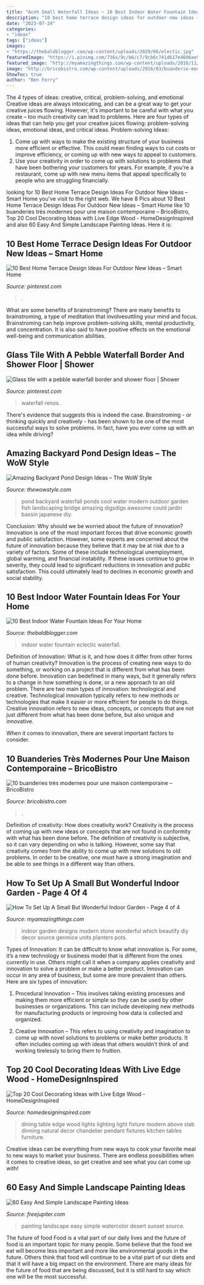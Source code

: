 ```yaml
---
title: "Acnh Small Waterfall Ideas ~ 10 Best Indoor Water Fountain Ideas For Your Home"
description: "10 best home terrace design ideas for outdoor new ideas – smart home"
date: "2023-07-24"
categories:
- "ideas"
tags: ["ideas"]
images:
- "https://thebaldblogger.com/wp-content/uploads/2020/06/electic.jpg"
featuredImage: "https://i.pinimg.com/736x/9c/b6/c7/9cb6c741d617e4606ae9de41e145af7d.jpg"
featured_image: "http://myamazingthings.com/wp-content/uploads/2016/11/modern-indoor-pots-and-planters.jpg"
image: "http://bricobistro.com/wp-content/uploads/2016/03/buanderie-moderne5.jpg"
ShowToc: true
author: "Ben Ferry"
---
```



The 4 types of ideas: creative, critical, problem-solving, and emotional
Creative ideas are always intoxicating, and can be a great way to get your creative juices flowing. However, it's important to be careful with what you create – too much creativity can lead to problems. Here are four types of ideas that can help you get your creative juices flowing: problem-solving ideas, emotional ideas, and critical ideas.
Problem-solving Ideas: 
1) Come up with ways to make the existing structure of your business more efficient or effective. This could mean finding ways to cut costs or improve efficiency, or coming up with new ways to appeal to customers. 
2) Use your creativity in order to come up with solutions to problems that have been bothering your customers for years. For example, if you're a restaurant, come up with new menu items that appeal specifically to people who are struggling financially.

	

		
looking for 10 Best Home Terrace Design Ideas For Outdoor New Ideas – Smart Home you've visit to the right web. We have 8 Pics about 10 Best Home Terrace Design Ideas For Outdoor New Ideas – Smart Home like 10 buanderies très modernes pour une maison contemporaine – BricoBistro, Top 20 Cool Decorating Ideas with Live Edge Wood - HomeDesignInspired and also 60 Easy And Simple Landscape Painting Ideas. Here it is:
		
    
## 10 Best Home Terrace Design Ideas For Outdoor New Ideas – Smart Home

<img loading=lazy src="https://i.pinimg.com/736x/a3/e6/a4/a3e6a4f299c306faf68e9b0eb4ee84c6.jpg" onerror="this.onerror=null;this.src='https://tse3.mm.bing.net/th?id=OIP.v1e-vKpZv21C3OlzdCtjHwHaJ4&amp;pid=15.1';" alt="10 Best Home Terrace Design Ideas For Outdoor New Ideas – Smart Home">

_Source: pinterest.com_

>. 

	

What are some benefits of brainstroming?
There are many benefits to brainstroming, a type of meditation that involvesuttling your mind and focus. Brainstroming can help improve problem-solving skills, mental productivity, and concentration. It is also said to have positive effects on the emotional well-being and communication abilities.

    
## Glass Tile With A Pebble Waterfall Border And Shower Floor | Shower

<img loading=lazy src="https://i.pinimg.com/736x/9c/b6/c7/9cb6c741d617e4606ae9de41e145af7d.jpg" onerror="this.onerror=null;this.src='https://tse4.mm.bing.net/th?id=OIP.BiAz2LoCK2lvlu0tLuyP2gHaKW&amp;pid=15.1';" alt="Glass tile with a pebble waterfall border and shower floor | Shower">

_Source: pinterest.com_

>waterfall renos. 

	

There's evidence that suggests this is indeed the case. Brainstroming - or thinking quickly and creatively - has been shown to be one of the most successful ways to solve problems. In fact, have you ever come up with an idea while driving?

    
## Amazing Backyard Pond Design Ideas – The WoW Style

<img loading=lazy src="http://thewowstyle.com/wp-content/uploads/2016/04/Modern-Backyard-Pond-Design-Ideas.jpg" onerror="this.onerror=null;this.src='https://tse2.mm.bing.net/th?id=OIP.yNSGLYmSNPrUpUEuG0K-WgHaLH&amp;pid=15.1';" alt="Amazing Backyard Pond Design Ideas – The WoW Style">

_Source: thewowstyle.com_

>pond backyard waterfall ponds cool water modern outdoor garden fish landscaping bridge amazing digsdigs awesome could jardin bassin japanese diy. 

	

Conclusion: Why should we be worried about the future of innovation?
Innovation is one of the most important forces that drive economic growth and public satisfaction. However, some experts are concerned about the future of innovation because they believe that it may be at risk due to a variety of factors. Some of these include technological unemployment, global warming, and financial instability. If these issues continue to grow in severity, they could lead to significant reductions in innovation and public satisfaction. This could ultimately lead to declines in economic growth and social stability.

    
## 10 Best Indoor Water Fountain Ideas For Your Home

<img loading=lazy src="https://thebaldblogger.com/wp-content/uploads/2020/06/electic.jpg" onerror="this.onerror=null;this.src='https://tse4.mm.bing.net/th?id=OIP.N1LpuvfYljfmaFpQT3uwaAAAAA&amp;pid=15.1';" alt="10 Best Indoor Water Fountain Ideas For Your Home">

_Source: thebaldblogger.com_

>indoor water fountain eclectic waterfall. 

	

Definition of Innovation: What is it, and how does it differ from other forms of human creativity?
Innovation is the process of creating new ways to do something, or working on a project that is different from what has been done before. Innovation can bedefined in many ways, but it generally refers to a change in how something is done, or a new approach to an old problem. 
There are two main types of innovation: technological and creative. Technological innovation typically refers to new methods or technologies that make it easier or more efficient for people to do things. Creative innovation refers to new ideas, concepts, or concepts that are not just different from what has been done before, but also unique and innovative. 

When it comes to innovation, there are several important factors to consider.

    
## 10 Buanderies Très Modernes Pour Une Maison Contemporaine – BricoBistro

<img loading=lazy src="http://bricobistro.com/wp-content/uploads/2016/03/buanderie-moderne5.jpg" onerror="this.onerror=null;this.src='https://tse1.mm.bing.net/th?id=OIP.YDpJHc8P-Dd01oEouuqhSwHaLG&amp;pid=15.1';" alt="10 buanderies très modernes pour une maison contemporaine – BricoBistro">

_Source: bricobistro.com_

>. 

	

Definition of creativity: How does creativity work?
Creativity is the process of coming up with new ideas or concepts that are not found in conformity with what has been done before. The definition of creativity is subjective, so it can vary depending on who is talking. However, some say that creativity comes from the ability to come up with new solutions to old problems. In order to be creative, one must have a strong imagination and be able to see things in a different way than others.

    
## How To Set Up A Small But Wonderful Indoor Garden - Page 4 Of 4

<img loading=lazy src="http://myamazingthings.com/wp-content/uploads/2016/11/modern-indoor-pots-and-planters.jpg" onerror="this.onerror=null;this.src='https://tse1.mm.bing.net/th?id=OIP.zdXEk3LRRQZLHJHCehmj2AHaG9&amp;pid=15.1';" alt="How To Set Up A Small But Wonderful Indoor Garden - Page 4 of 4">

_Source: myamazingthings.com_

>indoor garden designs modern stone wonderful which beautify diy decor source genmice units planters pots. 

	

Types of Innovation:
It can be difficult to know what innovation is. For some, it’s a new technology or business model that is different from the ones currently in use. Others might call it when a company applies creativity and innovation to solve a problem or make a better product. Innovation can occur in any area of business, but some are more prevalent than others. Here are six types of innovation:
1. Procedural Innovation – This involves taking existing processes and making them more efficient or simple so they can be used by other businesses or organizations. This can include developing new methods for manufacturing products or improving how data is collected and organized.

2. Creative Innovation – This refers to using creativity and imagination to come up with novel solutions to problems or make better products. It often includes coming up with ideas that others wouldn’t think of and working tirelessly to bring them to fruition.

    
## Top 20 Cool Decorating Ideas With Live Edge Wood - HomeDesignInspired

<img loading=lazy src="http://www.homedesigninspired.com/wp-content/uploads/2017/10/16-dining-table.jpg" onerror="this.onerror=null;this.src='https://tse4.mm.bing.net/th?id=OIP.YCypoB2ZM3bqqQRfdYIMuQHaLH&amp;pid=15.1';" alt="Top 20 Cool Decorating Ideas with Live Edge Wood - HomeDesignInspired">

_Source: homedesigninspired.com_

>dining table edge wood lights lighting light fixture modern above slab dinning natural decor chandelier pendant fixtures kitchen tables furniture. 

	

Creative ideas can be everything from new ways to cook your favorite meal to new ways to market your business. There are endless possibilities when it comes to creative ideas, so get creative and see what you can come up with!

    
## 60 Easy And Simple Landscape Painting Ideas

<img loading=lazy src="http://www.freejupiter.com/wp-content/uploads/2017/02/Easy-And-Simple-Landscape-Painting-Ideas-4.jpg" onerror="this.onerror=null;this.src='https://tse1.mm.bing.net/th?id=OIP.tKdy2FA3yMR1HGpNpjuyzQHaLR&amp;pid=15.1';" alt="60 Easy And Simple Landscape Painting Ideas">

_Source: freejupiter.com_

>painting landscape easy simple watercolor desert sunset source. 

	

The future of food
Food is a vital part of our daily lives and the future of food is an important topic for many people. Some believe that the food we eat will become less important and more like environmental goods in the future. Others think that food will continue to be a vital part of our diets and that it will have a big impact on the environment. There are many ideas for the future of food that are being discussed, but it is still hard to say which one will be the most successful.


